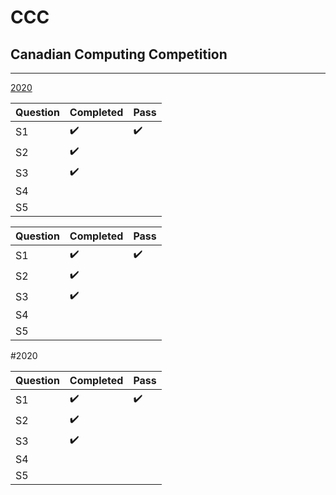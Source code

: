 
# CCC
## Canadian Computing Competition
***
[2020](#2020)

| Question  | Completed | Pass |
|---|---|---|
| S1 | ✔️ | ✔️️️️ |
| S2 | ✔️ |  |
| S3 | ✔️ |  |
| S4 |  |  |
| S5 |  |  |

| Question  | Completed | Pass |
|---|---|---|
| S1 | ✔️ | ✔️️️️ |
| S2 | ✔️ |  |
| S3 | ✔️ |  |
| S4 |  |  |
| S5 |  |  |

#2020

| Question  | Completed | Pass |
|---|---|---|
| S1 | ✔️ | ✔️️️️ |
| S2 | ✔️ |  |
| S3 | ✔️ |  |
| S4 |  |  |
| S5 |  |  |